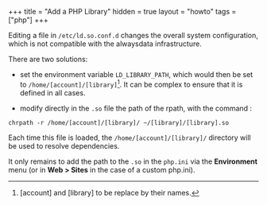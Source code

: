+++
title = "Add a PHP Library"
hidden = true
layout = "howto"
tags = ["php"]
+++

Editing a file in `/etc/ld.so.conf.d` changes the overall system configuration, which is not compatible with the alwaysdata infrastructure.

There are two solutions:

- set the environment variable `LD_LIBRARY_PATH`, which would then be set to `/home/[account]/[library]`[^1]. It can be complex to ensure that it is defined in all cases.

- modify directly in the `.so` file the path of the rpath, with the command :

```
chrpath -r /home/[account]/[library]/ ~/[library]/[library].so
```

Each time this file is loaded, the `/home/[account]/[library]/` directory will be used to resolve dependencies.

It only remains to add the path to the `.so` in the `php.ini` via the **Environment** menu (or in **Web > Sites** in the case of a custom php.ini).


[^1]: [account] and [library] to be replace by their names.
